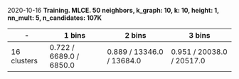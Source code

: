 

2020-10-16 **Training. MLCE. 50 neighbors, k_graph: 10, k: 10, height: 1, nn_mult: 5, n_candidates: 107K** 

-|1 bins|2 bins|3 bins
---|---|---|---
16 clusters|0.722 / 6689.0 / 6850.0|0.889 / 13346.0 / 13684.0|0.951 / 20038.0 / 20517.0